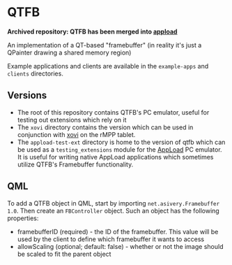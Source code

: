 # QTFB

**Archived repository: QTFB has been merged into [appload](https://github.com/asivery/rm-appload)**

An implementation of a QT-based "framebuffer" (in reality it's just a QPainter drawing a shared memory region)

Example applications and clients are available in the `example-apps` and `clients` directories.

## Versions

- The root of this repository contains QTFB's PC emulator, useful for testing out extensions which rely on it
- The `xovi` directory contains the version which can be used in conjunction with [xovi](https://github.com/asivery/xovi) on the rMPP tablet.
- The `appload-test-ext` directory is home to the version of qtfb which can be used as a `testing_extensions` module for the [AppLoad](https://github.com/asivery/rmpp-appload) PC emulator. It is useful for writing native AppLoad applications which sometimes utilize QTFB's Framebuffer functionality.

## QML

To add a QTFB object in QML, start by importing `net.asivery.Framebuffer 1.0`. Then create an `FBController` object.
Such an object has the following properties:

- framebufferID (required) - the ID of the framebuffer. This value will be used by the client to define which framebuffer it wants to access
- allowScaling (optional; default: false) - whether or not the image should be scaled to fit the parent object

